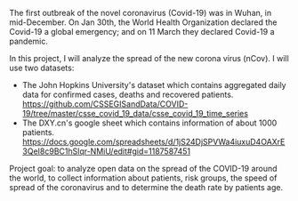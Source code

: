 The first outbreak of the novel coronavirus (Covid-19) was in Wuhan, in mid-December. On Jan 30th, the World Health Organization declared the Covid-19 a global emergency; and on 11 March they declared Covid-19 a pandemic.

In this project, I will analyze the spread of the new corona virus (nCov). I will use two datasets:

- The John Hopkins University's dataset which contains aggregated daily data for confirmed cases, deaths and recovered patients. https://github.com/CSSEGISandData/COVID-19/tree/master/csse_covid_19_data/csse_covid_19_time_series
- The DXY.cn's google sheet which contains information of about 1000 patients. 
https://docs.google.com/spreadsheets/d/1jS24DjSPVWa4iuxuD4OAXrE3QeI8c9BC1hSlqr-NMiU/edit#gid=1187587451

Project goal: to analyze open data on the spread of the COVID-19 around the world, to collect information about patients, risk groups, the speed of spread of the coronavirus and to determine the death rate by patients age.

